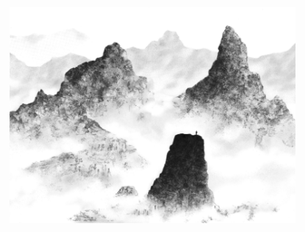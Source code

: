 <!-- <div align="center">
	<h1>
		😀 Greetings 🍏
		<img align="center" src="https://visitor-badge.glitch.me/badge?page_id=curiuosci.curiousci&left_color=blue&right_color=green">
		<img align="center" src="https://img.shields.io/badge/windows-blue.svg?style=flat&logo=windows">
		<img align="center" src="https://img.shields.io/badge/markdown-green.svg?style=flat&logo=markdown">
		<a href="https://github.com/CuriousCI?tab=followershttps://github.com/CuriousCI?tab=followers">
			<img align="center" src="https://img.shields.io/github/followers/CuriousCI.svg?style=social&label=follow&maxAge=2592000">
		</a>
	</h1>
</div> -->

<!-- <div align="center" >
  <img align="center" src="https://github-profile-trophy.vercel.app/?username=curiousci&column=7&no-bg=true&no-frame=true&theme=gruvbox" />
</div>

<br>

<div align="center">
	<img src="https://github-readme-stats.vercel.app/api/top-langs/?username=curiousci&hide_title=1&langs_count=10&card_width=270&layout=compact&hide_border=true&theme=gruvbox&bg_color=ffffff00"/>
	<img align="top" src="https://github-readme-streak-stats.herokuapp.com/?user=CuriousCI&hide_border=true&background=none&theme=gruvbox_duo">
</div> -->

![vagabond manga landscape](landscape.jpg)
